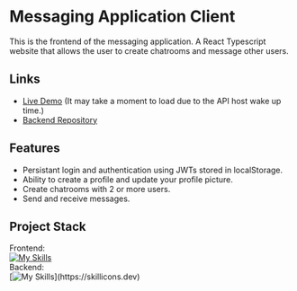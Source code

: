 # Messaging Application Client
This is the frontend of the messaging application. A React Typescript website that allows the user to create chatrooms and message other users.
## Links
* [Live Demo](https://chat-app-guskirb.netlify.app/) (It may take a moment to load due to the API host wake up time.)
* [Backend Repository](https://github.com/guskirb/messaging-app-apiTOP)
## Features
* Persistant login and authentication using JWTs stored in localStorage.
* Ability to create a profile and update your profile picture.
* Create chatrooms with 2 or more users.
* Send and receive messages.
## Project Stack
Frontend: <br>
[![My Skills](https://skillicons.dev/icons?i=ts,css,react,vite)](https://skillicons.dev)<br>
Backend: <br>
[![My Skills](https://skillicons.dev/icons?i=ts,nodejs,express,mongodb,)](https://skillicons.dev)
